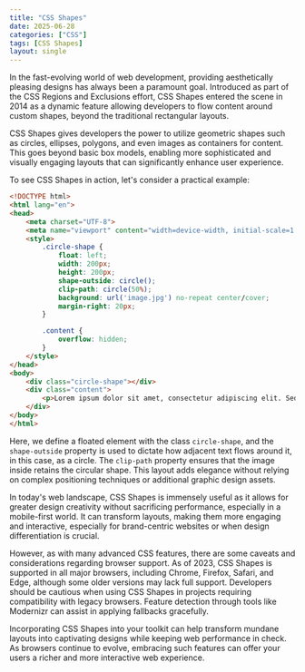 ```yaml
---
title: "CSS Shapes"
date: 2025-06-28
categories: ["CSS"]
tags: [CSS Shapes]
layout: single
---
```


In the fast-evolving world of web development, providing aesthetically pleasing designs has always been a paramount goal. Introduced as part of the CSS Regions and Exclusions effort, CSS Shapes entered the scene in 2014 as a dynamic feature allowing developers to flow content around custom shapes, beyond the traditional rectangular layouts.

CSS Shapes gives developers the power to utilize geometric shapes such as circles, ellipses, polygons, and even images as containers for content. This goes beyond basic box models, enabling more sophisticated and visually engaging layouts that can significantly enhance user experience.

To see CSS Shapes in action, let's consider a practical example:

```html
<!DOCTYPE html>
<html lang="en">
<head>
    <meta charset="UTF-8">
    <meta name="viewport" content="width=device-width, initial-scale=1.0">
    <style>
        .circle-shape {
            float: left;
            width: 200px;
            height: 200px;
            shape-outside: circle();
            clip-path: circle(50%);
            background: url('image.jpg') no-repeat center/cover;
            margin-right: 20px;
        }

        .content {
            overflow: hidden;
        }
    </style>
</head>
<body>
    <div class="circle-shape"></div>
    <div class="content">
        <p>Lorem ipsum dolor sit amet, consectetur adipiscing elit. Sed non nunc vel velit condimentum...</p>
    </div>
</body>
</html>
```

Here, we define a floated element with the class `circle-shape`, and the `shape-outside` property is used to dictate how adjacent text flows around it, in this case, as a circle. The `clip-path` property ensures that the image inside retains the circular shape. This layout adds elegance without relying on complex positioning techniques or additional graphic design assets.

In today's web landscape, CSS Shapes is immensely useful as it allows for greater design creativity without sacrificing performance, especially in a mobile-first world. It can transform layouts, making them more engaging and interactive, especially for brand-centric websites or when design differentiation is crucial.

However, as with many advanced CSS features, there are some caveats and considerations regarding browser support. As of 2023, CSS Shapes is supported in all major browsers, including Chrome, Firefox, Safari, and Edge, although some older versions may lack full support. Developers should be cautious when using CSS Shapes in projects requiring compatibility with legacy browsers. Feature detection through tools like Modernizr can assist in applying fallbacks gracefully.

Incorporating CSS Shapes into your toolkit can help transform mundane layouts into captivating designs while keeping web performance in check. As browsers continue to evolve, embracing such features can offer your users a richer and more interactive web experience.
